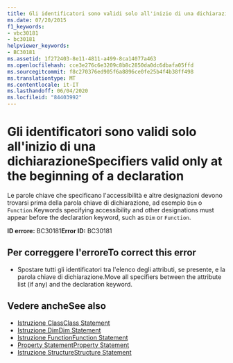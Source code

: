 ```yaml
---
title: Gli identificatori sono validi solo all'inizio di una dichiarazione
ms.date: 07/20/2015
f1_keywords:
- vbc30181
- bc30181
helpviewer_keywords:
- BC30181
ms.assetid: 1f272403-8e11-4811-a499-8ca14077a463
ms.openlocfilehash: cce3e276c6e3209c8b8c2850da0dc6dbafa05ffd
ms.sourcegitcommit: f8c270376ed905f6a8896ce0fe25b4f4b38ff498
ms.translationtype: MT
ms.contentlocale: it-IT
ms.lasthandoff: 06/04/2020
ms.locfileid: "84403992"
---
```

# <a name="specifiers-valid-only-at-the-beginning-of-a-declaration"></a><span data-ttu-id="a3977-102">Gli identificatori sono validi solo all'inizio di una dichiarazione</span><span class="sxs-lookup"><span data-stu-id="a3977-102">Specifiers valid only at the beginning of a declaration</span></span>
<span data-ttu-id="a3977-103">Le parole chiave che specificano l'accessibilità e altre designazioni devono trovarsi prima della parola chiave di dichiarazione, ad esempio `Dim` o `Function`.</span><span class="sxs-lookup"><span data-stu-id="a3977-103">Keywords specifying accessibility and other designations must appear before the declaration keyword, such as `Dim` or `Function`.</span></span>  
  
 <span data-ttu-id="a3977-104">**ID errore:** BC30181</span><span class="sxs-lookup"><span data-stu-id="a3977-104">**Error ID:** BC30181</span></span>  
  
## <a name="to-correct-this-error"></a><span data-ttu-id="a3977-105">Per correggere l'errore</span><span class="sxs-lookup"><span data-stu-id="a3977-105">To correct this error</span></span>  
  
- <span data-ttu-id="a3977-106">Spostare tutti gli identificatori tra l'elenco degli attributi, se presente, e la parola chiave di dichiarazione.</span><span class="sxs-lookup"><span data-stu-id="a3977-106">Move all specifiers between the attribute list (if any) and the declaration keyword.</span></span>  
  
## <a name="see-also"></a><span data-ttu-id="a3977-107">Vedere anche</span><span class="sxs-lookup"><span data-stu-id="a3977-107">See also</span></span>

- [<span data-ttu-id="a3977-108">Istruzione Class</span><span class="sxs-lookup"><span data-stu-id="a3977-108">Class Statement</span></span>](../language-reference/statements/class-statement.md)
- [<span data-ttu-id="a3977-109">Istruzione Dim</span><span class="sxs-lookup"><span data-stu-id="a3977-109">Dim Statement</span></span>](../language-reference/statements/dim-statement.md)
- [<span data-ttu-id="a3977-110">Istruzione Function</span><span class="sxs-lookup"><span data-stu-id="a3977-110">Function Statement</span></span>](../language-reference/statements/function-statement.md)
- [<span data-ttu-id="a3977-111">Property Statement</span><span class="sxs-lookup"><span data-stu-id="a3977-111">Property Statement</span></span>](../language-reference/statements/property-statement.md)
- [<span data-ttu-id="a3977-112">Istruzione Structure</span><span class="sxs-lookup"><span data-stu-id="a3977-112">Structure Statement</span></span>](../language-reference/statements/structure-statement.md)
